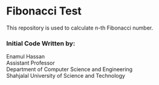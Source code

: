 Fibonacci Test
==============

This repository is used to calculate n-th Fibonacci number.

### Initial Code Written by:

Enamul Hassan  
Assistant Professor  
Department of Computer Science and Engineering  
Shahjalal University of Science and Technology
